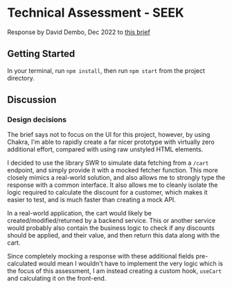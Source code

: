 # Technical Assessment - SEEK

Response by David Dembo, Dec 2022 to [this brief](BRIEF.md)

## Getting Started

In your terminal, run `npm install`, then run `npm start` from the project directory.


## Discussion

### Design decisions

The brief says not to focus on the UI for this project, however, by using Chakra, I'm able to rapidly create a far nicer prototype with virtually zero additional effort, compared with using raw unstyled HTML elements.

I decided to use the library SWR to simulate data fetching from a `/cart` endpoint, and simply provide it with a mocked fetcher function. This more closely mimics a real-world solution, and also allows me to strongly type the response with a common interface. It also allows me to cleanly isolate the logic required to calculate the discount for a customer, which makes it easier to test, and is much faster than creating a mock API.

In a real-world application, the cart would likely be created/modified/returned by a backend service. This or another service would probably also contain the business logic to check if any discounts should be applied, and their value, and then return this data along with the cart.

Since completely mocking a response with these additional fields pre-calculated would mean I wouldn't have to implement the very logic which is the focus of this assessment, I am instead creating a custom hook, `useCart` and calculating it on the front-end.